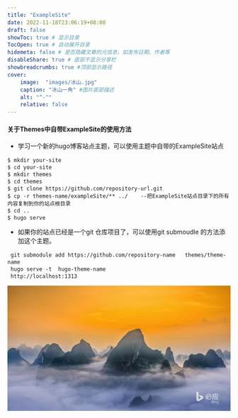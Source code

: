 ```yaml
---
title: "ExampleSite"
date: 2022-11-18T23:06:19+08:00
draft: false
showToc: true # 显示目录
TocOpen: true # 自动展开目录
hidemeta: false # 是否隐藏文章的元信息，如发布日期、作者等
disableShare: true # 底部不显示分享栏
showbreadcrumbs: true #顶部显示路径
cover:
    image:  "images/冰山.jpg"   
    caption: "冰山一角" #图片底部描述
    alt: "^-^"
    relative: false
---
```


#### 关于Themes中自带ExampleSite的使用方法

* 学习一个新的hugo博客站点主题，可以使用主题中自带的ExampleSite站点

```
$ mkdir your-site
$ cd your-site
$ mkdir themes
$ cd themes
$ git clone https://github.com/repository-url.git
$ cp -r themes-name/exampleSite/** ../    --把ExampleSite站点目录下的所有内容复制到你的站点根目录
$ cd ..
$ hugo serve   
```

* 如果你的站点已经是一个git 仓库项目了，可以使用git submoudle 的方法添加这个主题。

```
 git submodule add https://github.com/repository-name   themes/theme-name
 hugo serve -t  hugo-theme-name
 http://localhost:1313                 
```

![](images/云山雾绕.jpg)

